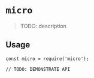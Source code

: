 # `micro`

> TODO: description

## Usage

```
const micro = require('micro');

// TODO: DEMONSTRATE API
```
